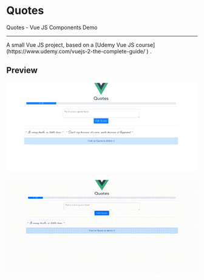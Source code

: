 # Quotes
Quotes - Vue JS Components Demo
<hr>
A small Vue JS project, based on a [Udemy Vue JS course](https://www.udemy.com/vuejs-2-the-complete-guide/ ) .

## Preview
![Screenshot](https://github.com/mmgrigorova/quotes/blob/master/Screenshot.png)

![Preview](https://github.com/mmgrigorova/quotes/blob/master/peview.gif)

